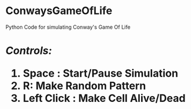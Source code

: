 # ConwaysGameOfLife
Python Code for simulating Conway's Game Of Life<h1>
  
  
*Controls:*
1. Space : Start/Pause Simulation
2. R: Make Random Pattern
3. Left Click : Make Cell Alive/Dead
  
